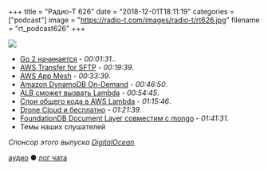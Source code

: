 +++
title = "Радио-Т 626"
date = "2018-12-01T18:11:19"
categories = ["podcast"]
image = "https://radio-t.com/images/radio-t/rt626.jpg"
filename = "rt_podcast626"
+++

![](https://radio-t.com/images/radio-t/rt626.jpg)

- [Go 2 начинается](https://blog.golang.org/go2-here-we-come) - *00:01:31*..
- [AWS Transfer for SFTP](https://aws.amazon.com/blogs/aws/new-aws-transfer-for-sftp-fully-managed-sftp-service-for-amazon-s3/) - *00:19:39*.
- [AWS App Mesh](https://aws.amazon.com/blogs/compute/introducing-aws-app-mesh-service-mesh-for-microservices-on-aws/) - *00:33:39*.
- [Amazon DynamoDB On-Demand](https://aws.amazon.com/blogs/aws/amazon-dynamodb-on-demand-no-capacity-planning-and-pay-per-request-pricing/) - *00:46:50*.
- [ALB сможет вызвать Lambda](https://aws.amazon.com/about-aws/whats-new/2018/11/alb-can-now-invoke-lambda-functions-to-serve-https-requests/) - *00:54:45*.
- [Слои общего кода в AWS Lambda](https://aws.amazon.com/blogs/aws/new-for-aws-lambda-use-any-programming-language-and-share-common-components/) - *01:15:46*.
- [Drone Cloud и бесплатно](https://blog.drone.io/drone-cloud/) - *01:21:39*.
- [FoundationDB Document Layer совместим с mongo](https://www.foundationdb.org/blog/announcing-document-layer/) - *01:41:31*.
- Темы наших слушателей

*Спонсор этого выпуска [DigitalOcean](https://www.digitalocean.com)*


[аудио](http://cdn.radio-t.com/rt_podcast626.mp3) ● [лог чата](http://chat.radio-t.com/logs/radio-t-626.html)
<audio src="http://cdn.radio-t.com/rt_podcast626.mp3" preload="none"></audio>
